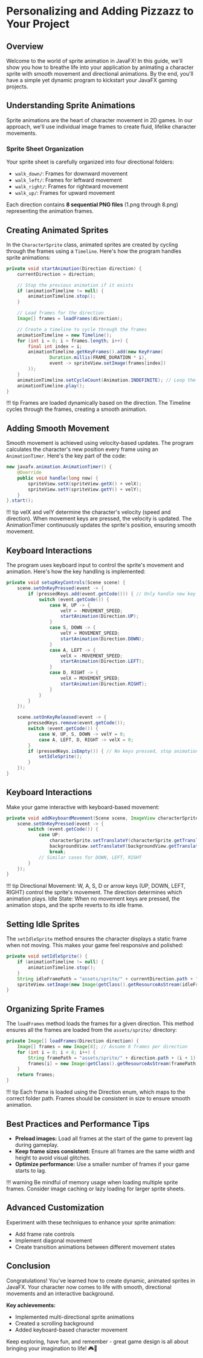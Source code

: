 # Personalizing and Adding Pizzazz to Your Project
<!-- overview -->
## Overview
Welcome to the world of sprite animation in JavaFX! In this guide, we'll show you how to breathe life into your application by animating a character sprite with smooth movement and directional animations. By the end, you'll have a simple yet dynamic program to kickstart your JavaFX gaming projects.

## Understanding Sprite Animations
Sprite animations are the heart of character movement in 2D games. In our approach, we'll use individual image frames to create fluid, lifelike character movements.

### Sprite Sheet Organization
Your sprite sheet is carefully organized into four directional folders:

- `walk_down/`: Frames for downward movement
- `walk_left/`: Frames for leftward movement
- `walk_right/`: Frames for rightward movement
- `walk_up/`: Frames for upward movement

Each direction contains **8 sequential PNG files** (1.png through 8.png) representing the animation frames.

## Creating Animated Sprites
In the `CharacterSprite` class, animated sprites are created by cycling through the frames using a `Timeline`. Here's how the program handles sprite animations:

```java title="CharacterSprite.java"
private void startAnimation(Direction direction) {
    currentDirection = direction;

    // Stop the previous animation if it exists
    if (animationTimeline != null) {
        animationTimeline.stop();
    }

    // Load frames for the direction
    Image[] frames = loadFrames(direction);

    // Create a timeline to cycle through the frames
    animationTimeline = new Timeline();
    for (int i = 0; i < frames.length; i++) {
        final int index = i;
        animationTimeline.getKeyFrames().add(new KeyFrame(
                Duration.millis(FRAME_DURATION * i),
                event -> spriteView.setImage(frames[index])
        ));
    }
    animationTimeline.setCycleCount(Animation.INDEFINITE); // Loop the animation
    animationTimeline.play();
}
```
!!! tip
    Frames are loaded dynamically based on the direction. The Timeline cycles through the frames, creating a smooth animation.

## Adding Smooth Movement
<!-- how to add images, set backgrounds, maybe make a moving background(? not sure if we want to do that or not [moving bgs might go into the sprites section since its pretty similar]) -->
Smooth movement is achieved using velocity-based updates. The program calculates the character's new position every frame using an `AnimationTimer`. Here's the key part of the code:

```java title="CharacterSprite.java"
new javafx.animation.AnimationTimer() {
    @Override
    public void handle(long now) {
        spriteView.setX(spriteView.getX() + velX);
        spriteView.setY(spriteView.getY() + velY);
    }
}.start();
```
!!! tip
    velX and velY determine the character's velocity (speed and direction).
    When movement keys are pressed, the velocity is updated.
    The AnimationTimer continuously updates the sprite's position, ensuring smooth movement.

## Keyboard Interactions
<!-- how to add images, set backgrounds, maybe make a moving background(? not sure if we want to do that or not [moving bgs might go into the sprites section since its pretty similar]) -->
The program uses keyboard input to control the sprite's movement and animation. Here's how the key handling is implemented:

```java title="CharacterSprite.java"
private void setupKeyControls(Scene scene) {
    scene.setOnKeyPressed(event -> {
        if (pressedKeys.add(event.getCode())) { // Only handle new key presses
            switch (event.getCode()) {
                case W, UP -> {
                    velY = -MOVEMENT_SPEED;
                    startAnimation(Direction.UP);
                }
                case S, DOWN -> {
                    velY = MOVEMENT_SPEED;
                    startAnimation(Direction.DOWN);
                }
                case A, LEFT -> {
                    velX = -MOVEMENT_SPEED;
                    startAnimation(Direction.LEFT);
                }
                case D, RIGHT -> {
                    velX = MOVEMENT_SPEED;
                    startAnimation(Direction.RIGHT);
                }
            }
        }
    });

    scene.setOnKeyReleased(event -> {
        pressedKeys.remove(event.getCode());
        switch (event.getCode()) {
            case W, UP, S, DOWN -> velY = 0;
            case A, LEFT, D, RIGHT -> velX = 0;
        }
        if (pressedKeys.isEmpty()) { // No keys pressed, stop animation
            setIdleSprite();
        }
    });
}
```

## Keyboard Interactions
Make your game interactive with keyboard-based movement:

```java title="CharacterSprite.java"
private void addKeyboardMovement(Scene scene, ImageView characterSprite, ImageView backgroundView) {
    scene.setOnKeyPressed(event -> {
        switch (event.getCode()) {
            case UP:
                characterSprite.setTranslateY(characterSprite.getTranslateY() - 10);
                backgroundView.setTranslateY(backgroundView.getTranslateY() + 10);
                break;
            // Similar cases for DOWN, LEFT, RIGHT
        }
    });
}
```

!!! tip
    Directional Movement: W, A, S, D or arrow keys (UP, DOWN, LEFT, RIGHT) control the sprite's movement.
    The direction determines which animation plays.
    Idle State: When no movement keys are pressed, the animation stops, and the sprite reverts to its idle frame.

## Setting Idle Sprites
The `setIdleSprite` method ensures the character displays a static frame when not moving. This makes your game feel responsive and polished:

```java title="CharacterSprite.java"
private void setIdleSprite() {
    if (animationTimeline != null) {
        animationTimeline.stop();
    }
    String idleFramePath = "assets/sprite/" + currentDirection.path + "1.png";
    spriteView.setImage(new Image(getClass().getResourceAsStream(idleFramePath)));
}
```

## Organizing Sprite Frames
The `loadFrames` method loads the frames for a given direction. This method ensures all the frames are loaded from the `assets/sprite/` directory:

```java title="CharacterSprite.java"
private Image[] loadFrames(Direction direction) {
    Image[] frames = new Image[8]; // Assume 8 frames per direction
    for (int i = 0; i < 8; i++) {
        String framePath = "assets/sprite/" + direction.path + (i + 1) + ".png";
        frames[i] = new Image(getClass().getResourceAsStream(framePath));
    }
    return frames;
}
```

!!! tip
    Each frame is loaded using the Direction enum, which maps to the correct folder path.
    Frames should be consistent in size to ensure smooth animation.

## Best Practices and Performance Tips
- **Preload images:** Load all frames at the start of the game to prevent lag during gameplay.
- **Keep frame sizes consistent:** Ensure all frames are the same width and height to avoid visual glitches.
- **Optimize performance:** Use a smaller number of frames if your game starts to lag.

!!! warning
    Be mindful of memory usage when loading multiple sprite frames. Consider image caching or lazy loading for larger sprite sheets.

## Advanced Customization
Experiment with these techniques to enhance your sprite animation:

- Add frame rate controls
- Implement diagonal movement
- Create transition animations between different movement states

## Conclusion
<!-- end product is our final game with a moving character sprite and (maybe) a background that moves when the player moves-->

Congratulations! You've learned how to create dynamic, animated sprites in JavaFX. Your character now comes to life with smooth, directional movements and an interactive background.

**Key achievements:**

- Implemented multi-directional sprite animations
- Created a scrolling background
- Added keyboard-based character movement

Keep exploring, have fun, and remember - great game design is all about bringing your imagination to life! 🎮🚀